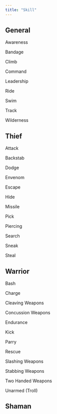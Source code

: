 ```yaml
---
title: "Skill"
---
```


## General

Awareness

Bandage

Climb

Command

Leadership

Ride

Swim

Track

Wilderness

## Thief

Attack

Backstab

Dodge

Envenom

Escape

Hide

Missile

Pick

Piercing

Search

Sneak

Steal

## Warrior

Bash

Charge

Cleaving Weapons

Concussion Weapons

Endurance

Kick

Parry

Rescue

Slashing Weapons

Stabbing Weapons

Two Handed Weapons

Unarmed (Troll)

## Shaman
